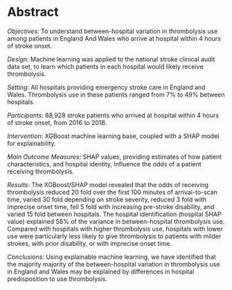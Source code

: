 # Abstract

*Objectives*: To understand between-hospital variation in thrombolysis use among patients in England And Wales who arrive at hospital within 4 hours of stroke onset.

*Design*: Machine learning was applied to the national stroke clinical audit data set, to learn which patients in each hospital would likely receive thrombolysis.

*Setting*: All hospitals providing emergency stroke care in England and Wales. Thrombolysis use in these patients ranged from 7\% to 49\% between hospitals.

*Participants*: 88,928 stroke patients who arrived at hospital within 4 hours of stroke onset, from 2016 to 2018.

*Intervention*: XGBoost machine learning base, coupled with a SHAP model for explainability.

*Main Outcome Measures*: SHAP values, providing estimates of how patient characteristics, and hospital identity, influence the odds of a patient receiving thrombolysis.

*Results*: The XGBoost/SHAP model revealed that the odds of receiving thrombolysis reduced 20 fold over the first 100 minutes of arrival-to-scan time, varied 30 fold depending on stroke severity, reduced 3 fold with imprecise onset time, fell 5 fold with increasing pre-stroke disability, and varied 15 fold between hospitals. The hospital identification (hospital SHAP value) explained 58% of the variance in between-hospital thrombolysis use. Compared with hospitals with higher thrombolysis use, hospitals with lower use were particularly less likely to give thrombolysis to patients with milder strokes, with prior disability, or with imprecise onset time.

*Conclusions*: Using explainable machine learning, we have identified that the majority majority of the between-hospital variation in thrombolysis use in England and Wales may be explained by differences in hospital predisposition to use thrombolysis.
